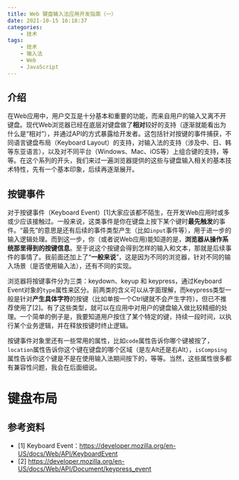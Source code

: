 ```yaml
---
title: Web 键盘输入法应用开发指南（一）
date: 2021-10-15 16:18:37
categories:
    - 技术
tags: 
    - 技术
    - 输入法
    - Web
    - JavaScript
---
```


## 介绍
在Web应用中，用户交互是十分基本和重要的功能，而来自用户的输入又离不开键盘。现代Web浏览器已经在底层对键盘做了**相对**较好的支持（逐渐就能看出为什么是“相对”），并通过API的方式暴露给开发者。这包括针对按键的事件捕获，不同语言键盘布局（Keyboard Layout）的支持，对输入法的支持（涉及中、日、韩等东亚语言），以及对不同平台（Windows、Mac、iOS等）上组合键的支持，等等。在这个系列的开头，我们来过一遍浏览器提供的这些与键盘输入相关的基本技术特性，先有一个基本印象，后续再逐渐展开。

## 按键事件
对于按键事件（Keyboard Event）[1]大家应该都不陌生，在开发Web应用时或多或少应该接触过。一般来说，这类事件是你在键盘上按下某个键时**最先触发**的事件。“最先”的意思是还有后续的事件类型产生（比如`input`事件等），用于进一步的输入逻辑处理。而到这一步，你（或者说Web应用)能知道的是，**浏览器从操作系统那里得到的按键信息**。至于说这个按键会得到怎样的输入和文本，那就是后续事件的事情了。我前面还加上了“**一般来说**”，这是因为不同的浏览器，针对不同的输入场景（是否使用输入法），还有不同的实现。

浏览器将按键事件分为三类：keydown、keyup 和 keypress，通过Keyboard Event对象的`type`属性来区分。前两类的含义可以从字面理解，而keypress类型一般是针对**产生具体字符**的按键（比如单按一个Ctrl键就不会产生字符），但已不推荐使用了[2]。有了这些类型，就可以在应用中对用户的键盘输入做比较精细的处理。一个简单的例子是，我要知道用户按住了某个特定的键，持续一段时间，以执行某个业务逻辑，并在释放按键时终止逻辑。

按键事件对象里还有一些常用的属性，比如`code`属性告诉你哪个键被按了，`location`属性告诉你这个键在键盘的哪个区域（是左Alt还是右Alt），`isCompsing`属性告诉你这个键是不是在使用输入法期间按下的，等等。当然，这些属性很多都有兼容性问题，我会在后面细说。

# 键盘布局


## 参考资料
- [1] Keyboard Event：https://developer.mozilla.org/en-US/docs/Web/API/KeyboardEvent
- [2] https://developer.mozilla.org/en-US/docs/Web/API/Document/keypress_event